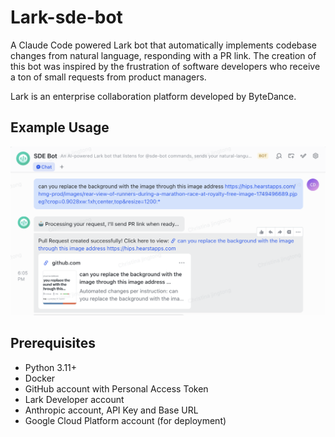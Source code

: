 # Lark-sde-bot

A Claude Code powered Lark bot that automatically implements codebase changes from natural language, responding with a PR link. The creation of this bot was inspired by the frustration of software developers who receive a ton of small requests from product managers.

Lark is an enterprise collaboration platform developed by ByteDance.

## Example Usage
![Bot Demo](screenshots/bot-conversation.png)


## Prerequisites

- Python 3.11+
- Docker
- GitHub account with Personal Access Token
- Lark Developer account
- Anthropic account, API Key and Base URL
- Google Cloud Platform account (for deployment)
